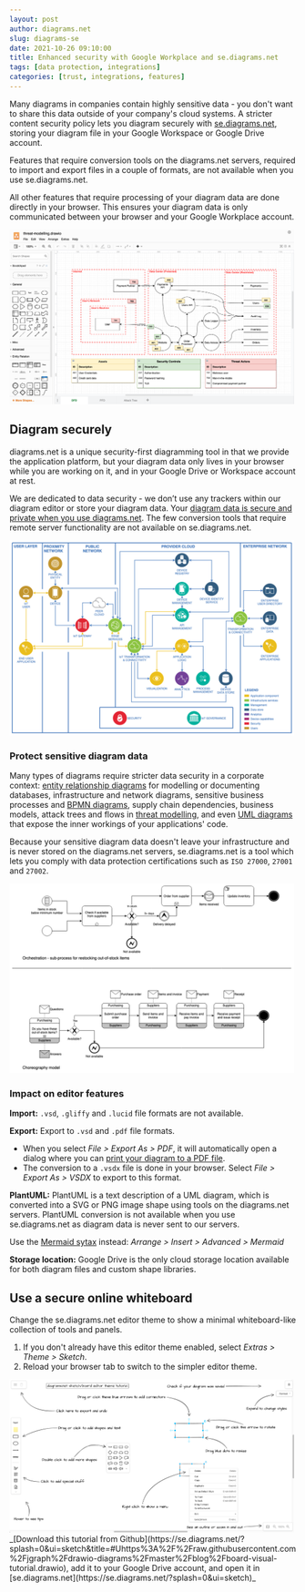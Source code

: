 ```yaml
---
layout: post
author: diagrams.net
slug: diagrams-se
date: 2021-10-26 09:10:00
title: Enhanced security with Google Workplace and se.diagrams.net
tags: [data protection, integrations]
categories: [trust, integrations, features]
---
```


Many diagrams in companies contain highly sensitive data - you don't want to share this data outside of your company's cloud systems. A stricter content security policy lets you diagram securely with [se.diagrams.net](https://se.diagrams.net), storing your diagram file in your Google Workspace or Google Drive account. 

Features that require conversion tools on the diagrams.net servers, required to import and export files in a couple of formats, are not available when you use se.diagrams.net. 

All other features that require processing of your diagram data are done directly in your browser. This ensures your diagram data is only communicated between your browser and your Google Workplace account.

<img src="/assets/img/blog/threat-modelling-data-flow.png" style="width=100%;max-width:500px;height:auto;" alt="Example data flow diagram for threat modelling">

## Diagram securely

diagrams.net is a unique security-first diagramming tool in that we provide the application platform, but your diagram data only lives in your browser while you are working on it, and in your Google Drive or Workspace account at rest. 

We are dedicated to data security - we don’t use any trackers within our diagram editor or store your diagram data. Your [diagram data is secure and private when you use diagrams.net](/blog/data-protection.html). The few conversion tools that require remote server functionality are not available on se.diagrams.net.

<img src="/assets/img/blog/ibm-iot-network-diagram-template.png" style="width=100%;max-width:500px;height:auto;" alt="IBM Internet of Things template network diagram from diagrams.net">

### Protect sensitive diagram data 

Many types of diagrams require stricter data security in a corporate context: [entity relationship diagrams](/blog/entity-relationship-tables.html) for modelling or documenting databases, infrastructure and network diagrams, sensitive business processes and [BPMN diagrams](/blog/bpmn-2-0.html), supply chain dependencies, business models, attack trees and flows in [threat modelling](/blog/threat-modelling.html), and even [UML diagrams](/blog/uml-2-5.html) that expose the inner workings of your applications' code.

Because your sensitive diagram data doesn't leave your infrastructure and is never stored on the diagrams.net servers, se.diagrams.net is a tool which lets you comply with data protection certifications such as ``ISO 27000``, ``27001`` and ``27002``.

<img src="/assets/img/blog/bpmn-orchestration-vs-choreography.png" style="width=100%;max-width:500px;height:auto;" alt="Where orchestration models show process flow in BPMN diagrams, choreography models focus on the message passing between two (or more) roles.">

### Impact on editor features

**Import:** ``.vsd``, ``.gliffy`` and ``.lucid`` file formats are not available.

**Export:** Export to ``.vsd`` and ``.pdf`` file formats. 
* When you select _File > Export As > PDF_, it will automatically open a dialog where you can [print your diagram to a PDF file](/doc/faq/pdf-print-to.html).
* The conversion to a ``.vsdx`` file is done in your browser. Select _File > Export As > VSDX_ to export to this format.

**PlantUML:** PlantUML is a text description of a UML diagram, which is converted into a SVG or PNG image shape using tools on the diagrams.net servers. PlantUML conversion is not available when you use se.diagrams.net as diagram data is never sent to our servers. 

Use the [Mermaid sytax](/blog/mermaid-diagrams.html) instead: _Arrange > Insert > Advanced > Mermaid_

**Storage location:** Google Drive is the only cloud storage location available for both diagram files and custom shape libraries. 

## Use a secure online whiteboard

Change the se.diagrams.net editor theme to show a minimal whiteboard-like collection of tools and panels. 

1. If you don't already have this editor theme enabled, select _Extras > Theme > Sketch_.
2. Reload your browser tab to switch to the simpler editor theme.

<img src="/assets/img/blog/sketch-theme-tutorial.png" style="width=100%;max-width:500px;height:auto;" alt="Sketch editor theme is currently being developed">
<br />_[Download this tutorial from Github](https://se.diagrams.net/?splash=0&ui=sketch&title=#Uhttps%3A%2F%2Fraw.githubusercontent.com%2Fjgraph%2Fdrawio-diagrams%2Fmaster%2Fblog%2Fboard-visual-tutorial.drawio), add it to your Google Drive account, and open it in [se.diagrams.net](https://se.diagrams.net/?splash=0&ui=sketch)_